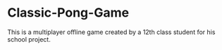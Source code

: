 # Classic-Pong-Game
This is a multiplayer offline game created by a 12th class student for his school project.

